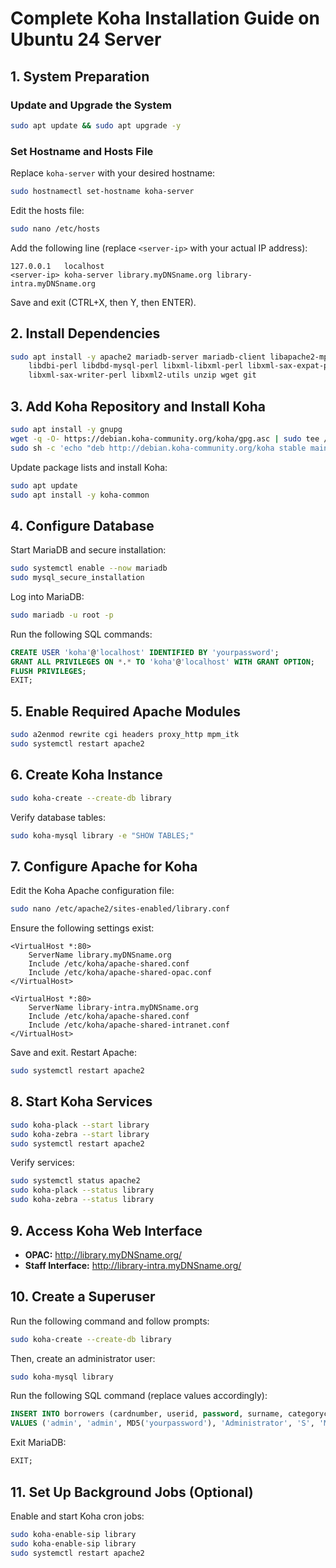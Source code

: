 # Complete Koha Installation Guide on Ubuntu 24 Server

## **1. System Preparation**
### **Update and Upgrade the System**
```bash
sudo apt update && sudo apt upgrade -y
```

### **Set Hostname and Hosts File**
Replace `koha-server` with your desired hostname:
```bash
sudo hostnamectl set-hostname koha-server
```
Edit the hosts file:
```bash
sudo nano /etc/hosts
```
Add the following line (replace `<server-ip>` with your actual IP address):
```
127.0.0.1   localhost
<server-ip> koha-server library.myDNSname.org library-intra.myDNSname.org
```
Save and exit (CTRL+X, then Y, then ENTER).

## **2. Install Dependencies**
```bash
sudo apt install -y apache2 mariadb-server mariadb-client libapache2-mpm-itk \
    libdbi-perl libdbd-mysql-perl libxml-libxml-perl libxml-sax-expat-perl \
    libxml-sax-writer-perl libxml2-utils unzip wget git
```

## **3. Add Koha Repository and Install Koha**
```bash
sudo apt install -y gnupg
wget -q -O- https://debian.koha-community.org/koha/gpg.asc | sudo tee /etc/apt/trusted.gpg.d/koha.asc
sudo sh -c 'echo "deb http://debian.koha-community.org/koha stable main" > /etc/apt/sources.list.d/koha.list'
```
Update package lists and install Koha:
```bash
sudo apt update
sudo apt install -y koha-common
```

## **4. Configure Database**
Start MariaDB and secure installation:
```bash
sudo systemctl enable --now mariadb
sudo mysql_secure_installation
```

Log into MariaDB:
```bash
sudo mariadb -u root -p
```
Run the following SQL commands:
```sql
CREATE USER 'koha'@'localhost' IDENTIFIED BY 'yourpassword';
GRANT ALL PRIVILEGES ON *.* TO 'koha'@'localhost' WITH GRANT OPTION;
FLUSH PRIVILEGES;
EXIT;
```

## **5. Enable Required Apache Modules**
```bash
sudo a2enmod rewrite cgi headers proxy_http mpm_itk
sudo systemctl restart apache2
```

## **6. Create Koha Instance**
```bash
sudo koha-create --create-db library
```
Verify database tables:
```bash
sudo koha-mysql library -e "SHOW TABLES;"
```

## **7. Configure Apache for Koha**
Edit the Koha Apache configuration file:
```bash
sudo nano /etc/apache2/sites-enabled/library.conf
```
Ensure the following settings exist:
```
<VirtualHost *:80>
    ServerName library.myDNSname.org
    Include /etc/koha/apache-shared.conf
    Include /etc/koha/apache-shared-opac.conf
</VirtualHost>

<VirtualHost *:80>
    ServerName library-intra.myDNSname.org
    Include /etc/koha/apache-shared.conf
    Include /etc/koha/apache-shared-intranet.conf
</VirtualHost>
```
Save and exit.
Restart Apache:
```bash
sudo systemctl restart apache2
```

## **8. Start Koha Services**
```bash
sudo koha-plack --start library
sudo koha-zebra --start library
sudo systemctl restart apache2
```
Verify services:
```bash
sudo systemctl status apache2
sudo koha-plack --status library
sudo koha-zebra --status library
```

## **9. Access Koha Web Interface**
- **OPAC:** http://library.myDNSname.org/
- **Staff Interface:** http://library-intra.myDNSname.org/

## **10. Create a Superuser**
Run the following command and follow prompts:
```bash
sudo koha-create --create-db library
```
Then, create an administrator user:
```bash
sudo koha-mysql library
```
Run the following SQL command (replace values accordingly):
```sql
INSERT INTO borrowers (cardnumber, userid, password, surname, categorycode, branchcode)
VALUES ('admin', 'admin', MD5('yourpassword'), 'Administrator', 'S', 'MAIN');
```
Exit MariaDB:
```sql
EXIT;
```

## **11. Set Up Background Jobs (Optional)**
Enable and start Koha cron jobs:
```bash
sudo koha-enable-sip library
sudo koha-enable-sip library
sudo systemctl restart apache2
```



